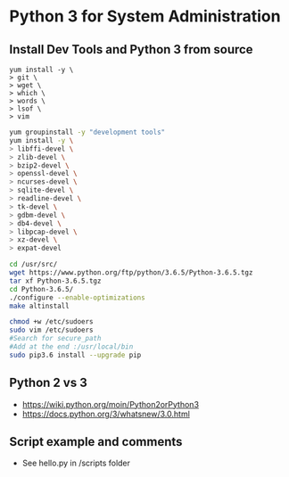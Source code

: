 # Python 3 for System Administration

## Install Dev Tools and Python 3 from source

```
yum install -y \
> git \
> wget \
> which \
> words \
> lsof \
> vim
```

```bash
yum groupinstall -y "development tools"
yum install -y \
> libffi-devel \
> zlib-devel \
> bzip2-devel \
> openssl-devel \
> ncurses-devel \
> sqlite-devel \
> readline-devel \
> tk-devel \
> gdbm-devel \
> db4-devel \
> libpcap-devel \
> xz-devel \
> expat-devel 

cd /usr/src/
wget https://www.python.org/ftp/python/3.6.5/Python-3.6.5.tgz
tar xf Python-3.6.5.tgz
cd Python-3.6.5/
./configure --enable-optimizations
make altinstall

chmod +w /etc/sudoers
sudo vim /etc/sudoers
#Search for secure_path
#Add at the end :/usr/local/bin
sudo pip3.6 install --upgrade pip
```

## Python 2 vs 3

- https://wiki.python.org/moin/Python2orPython3
- https://docs.python.org/3/whatsnew/3.0.html

## Script example and comments

- See hello.py in /scripts folder